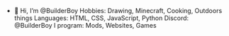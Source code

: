 - 👋 Hi, I’m @BuilderBoy
Hobbies: Drawing, Minecraft, Cooking, Outdoors things
Languages: HTML, CSS, JavaScript, Python
Discord: @BuilderBoy
I program: Mods, Websites, Games

<!---
BuilderBoy163/BuilderBoy163 is a ✨ special ✨ repository because its `README.md` (this file) appears on your GitHub profile.
You can click the Preview link to take a look at your changes.
--->

